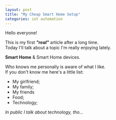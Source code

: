 ```yaml
---
layout: post
title: "My Cheap Smart Home Setup"
categories: iot automation
---
```


Hello everyone!

This is my first **_"real"_** article after a long time.<br>
Today I'll talk about a topic I'm really enjoying lately.

**Smart Home** & Smart Home devices.

Who knows me personally is aware of what I like.<br>
If you don't know me here's a little list:
- My girlfriend;
- My family;
- My friends
- Food;
- Technology;

*In public I talk about technology, tho...*
